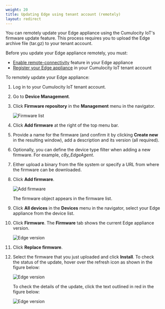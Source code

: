 ```yaml
---
weight: 20
title: Updating Edge using tenant account (remotely)
layout: redirect
---
```


You can remotely update your Edge appliance using the Cumulocity IoT's firmware update feature. This process requires you to upload the Edge archive file (tar.gz) to your tenant account.

Before you update your Edge appliance remotely, you must:

- [Enable remote-connectivity](/edge/configuration/#configuring-remote-connectivity) feature in your Edge appliance
- [Register your Edge appliance](/edge/configuration/#registering-the-edge-appliance-in-the-cumulocity-iot-tenant) in your Cumulocity IoT tenant account

To remotely update your Edge appliance:

1. Log in to your Cumulocity IoT tenant account.

2. Go to **Device Management**.

3. Click **Firmware repository** in the **Management** menu in the navigator.

   ![Firmware list](/images/users-guide/DeviceManagement/devmgmt-firmware-list.png)

4. Click **Add firmware** at the right of the top menu bar.

5. Provide a name for the firmware (and confirm it by clicking **Create new** in the resulting window), add a description and its version (all required).

6. Optionally, you can define the device type filter when adding a new firmware. For example, *c8y_EdgeAgent*.

7. Either upload a binary from the file system or specify a URL from where the firmware can be downloaded.

8. Click **Add firmware**.

   ![Add firmware](/images/edge/edge-firmware-upload.png)

   The firmware object appears in the firmware list.

9. Click **All devices** in the **Devices** menu in the navigator, select your Edge appliance from the device list.

10. Click **Firmware**. The **Firmware** tab shows the current Edge appliance version.

    ![Edge version](/images/edge/edge-firmware-current-version.png)

11. Click **Replace firmware**.

12. Select the firmware that you just uploaded and click **Install**.
    To check the status of the update, hover over the refresh icon as shown in the figure below:

    ![Edge version](/images/edge/edge-check-remote-update-status.png)

    To check the details of the update, click the text outlined in red in the figure below:

    ![Edge version](/images/edge/edge-check-remote-update-full-log.png)